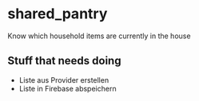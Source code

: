 # shared_pantry

Know which household items are currently in the house

## Stuff that needs doing

- Liste aus Provider erstellen
- Liste in Firebase abspeichern
